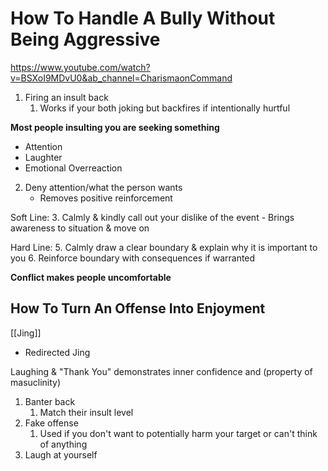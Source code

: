 # How To Handle A Bully Without Being Aggressive
https://www.youtube.com/watch?v=BSXoI9MDvU0&ab_channel=CharismaonCommand


1. Firing an insult back
	1. Works if your both joking but backfires if intentionally hurtful

**Most people insulting you are seeking something**
- Attention
- Laughter
- Emotional Overreaction

2. Deny attention/what the person wants
	- Removes positive reinforcement

Soft Line:
3. Calmly & kindly call out your dislike of the event
	- Brings awareness to situation & move on

Hard Line:
5. Calmly draw a clear boundary & explain why it is important to you
6. Reinforce boundary with consequences if warranted


**Conflict makes people uncomfortable**


## How To Turn An Offense Into Enjoyment
[[Jing]] 
- Redirected Jing


Laughing & "Thank You" demonstrates inner confidence and (property of masuclinity)

1. Banter back
	1. Match their insult level
2. Fake offense
	1. Used if you don't want to potentially harm your target or can't think of anything
3. Laugh at yourself



